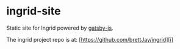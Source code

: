 ingrid-site
===========

Static site for Ingrid powered by [gatsby-js][g].

The ingrid project repo is at: [https://github.com/brettJay/ingrid][i]

[g]: https://gatsbyjs.com "Gatsbyjs"
[i]: https://github.com/brettJay/ingrid "Ingrid on Github"
